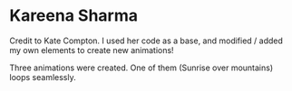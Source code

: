 # Kareena Sharma

Credit to Kate Compton. I used her code as a base, and modified / added my own elements to create new animations! 

Three animations were created. One of them (Sunrise over mountains) loops seamlessly.